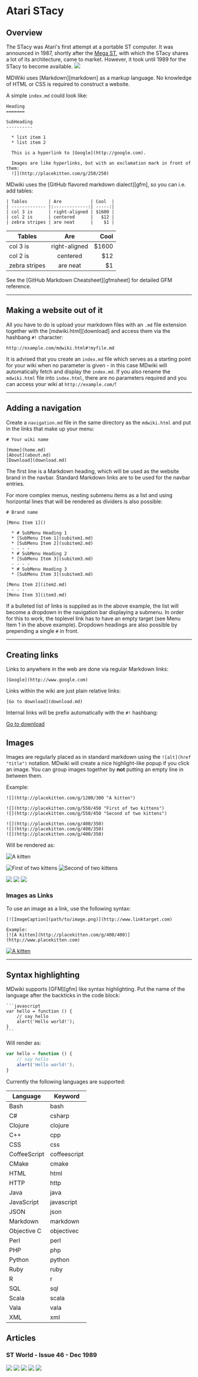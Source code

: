 Atari STacy
===========
Overview
--------

The STacy was Atari's first attempt at a portable ST computer. It was announced in 1987, shortly after the [Mega ST](atari_mega_st.md), with which the STacy shares a lot of its architecture, came to market. However, it took until 1989 for the STacy to become available.
![](STacy1.png)

MDWiki uses [Markdown][markdown] as a markup language. No knowledge of HTML or CSS is required to construct a website.

A simple `index.md` could look like:

```
Heading
=======

SubHeading
----------

  * list item 1
  * list item 2

  This is a hyperlink to [Google](http://google.com).

  Images are like hyperlinks, but with an exclamation mark in front of them:
  ![](http://placekitten.com/g/250/250)

```

MDwiki uses the [GitHub flavored markdown dialect][gfm], so you can i.e. add tables:

    | Tables        | Are           | Cool  |
    | ------------- |:-------------:| -----:|
    | col 3 is      | right-aligned | $1600 |
    | col 2 is      | centered      |   $12 |
    | zebra stripes | are neat      |    $1 |

| Tables        | Are           | Cool  |
| ------------- |:-------------:| -----:|
| col 3 is      | right-aligned | $1600 |
| col 2 is      | centered      |   $12 |
| zebra stripes | are neat      |    $1 |

See the [GitHub Markdown Cheatsheet][gfmsheet] for detailed GFM reference.

- - - -


Making a website out of it
--------------------------

All you have to do is upload your markdown files with an `.md` file extension together with the [mdwiki.html][download] and access them via the hashbang `#!` character:

    http://example.com/mdwiki.html#!myfile.md

It is advised that you create an `index.md` file which serves as a starting point for your wiki when no parameter is given - in this case MDwiki will automatically fetch and display the `index.md`. If you also rename the `mdwiki.html` file into `index.html`, there are no parameters required and you can access your wiki at `http://example.com/`!

- - - -

Adding a navigation
-------------------

Create a `navigation.md` file in the same directory as the `mdwiki.html` and put in the links that make up your menu:

```
# Your wiki name

[Home](home.md)
[About](about.md)
[Download](download.md)

```

The first line is a Markdown heading, which will be used as the website brand in the navbar. Standard Markdown links are to be used for the navbar entries.

For more complex menus, nesting submenu items as a list and using horizontal lines that will be rendered as dividers is also possible:

```
# Brand name

[Menu Item 1]()

  * # SubMenu Heading 1
  * [SubMenu Item 1](subitem1.md)
  * [SubMenu Item 2](subitem2.md)
  - - - -
  * # SubMenu Heading 2
  * [SubMenu Item 3](subitem3.md)
  - - - -
  * # SubMenu Heading 3
  * [SubMenu Item 3](subitem3.md)

[Menu Item 2](item2.md)
- - - -
[Menu Item 3](item3.md)
```

If a bulleted list of links is supplied as in the above example, the list will become a dropdown in the navigation bar displaying a submenu. In order for this to work, the toplevel link has to have an empty target (see Menu Item 1 in the above example). Dropdown headings are also possible by prepending a single `#` in front.

- - - -

Creating links
-------

Links to anywhere in the web are done via regular Markdown links:

    [Google](http://www.google.com)

Links within the wiki are just plain relative links:

    [Go to download](download.md)

Internal links will be prefix automatically with the `#!` hashbang:

[Go to download](download.md)

Images
-------

Images are regularly placed as in standard markdown using the `![alt](href "title")` notation. MDwiki will create a nice highlight-like popup if you click an image. You can group images together by __not__ putting an empty line in between them.

Example:

    ![](http://placekitten.com/g/1200/300 "A kitten")

    ![](http://placekitten.com/g/550/450 "First of two kittens")
    ![](http://placekitten.com/g/550/450 "Second of two kittens")

    ![](http://placekitten.com/g/400/350)
    ![](http://placekitten.com/g/400/350)
    ![](http://placekitten.com/g/400/350)

Will be rendered as:

![](http://placekitten.com/g/1200/300 "A kitten")

![](http://placekitten.com/g/550/450 "First of two kittens")
![](http://placekitten.com/g/550/450 "Second of two kittens")

![](http://placekitten.com/g/400/350)
![](http://placekitten.com/g/400/350)
![](http://placekitten.com/g/400/350)

### Images as Links

To use an image as a link, use the following syntax:

    [![ImageCaption](path/to/image.png)](http://www.linktarget.com)

    Example:
    [![A kitten](http://placekitten.com/g/400/400)](http://www.placekitten.com)

[![A kitten](http://placekitten.com/g/400/400)](http://www.placekitten.com)

- - - -

Syntax highlighting
-------------------

MDwiki supports [GFM][gfm] like syntax highlighting. Put the name of the language after the backticks in the code block:

    ```javascript
    var hello = function () {
        // say hello
        alert('Hello world!');
    }
    ```

Will render as:

```javascript
var hello = function () {
    // say hello
    alert('Hello world!');
}
```

Currently the following languages are supported:

|Language       |Keyword      |
|---------------|-------------|
|Bash           |bash         |
|C#             |csharp       |
|Clojure        |clojure      |
|C++            |cpp          |
|CSS            |css          |
|CoffeeScript   |coffeescript |
|CMake          |cmake        |
|HTML           |html         |
|HTTP           |http         |
|Java           |java         |
|JavaScript     |javascript   |
|JSON           |json         |
|Markdown       |markdown     |
|Objective C    |objectivec   |
|Perl           |perl         |
|PHP            |php          |
|Python         |python       |
|Ruby           |ruby         |
|R              |r            |
|SQL            |sql          |
|Scala          |scala        |
|Vala           |vala         |
|XML            |xml          |


Articles
--------
### ST World - Issue 46 - Dec 1989

![](ST_World_1.jpg)
![](ST_World_2.jpg)
![](ST_World_3.jpg)
![](ST_World_4.jpg)
![](ST_World_5.jpg)
